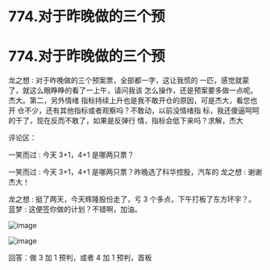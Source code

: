 # 774.对于昨晚做的三个预

# 774.对于昨晚做的三个预

龙之想 : 对于昨晚做的三个预案票，全部都一字，这让我慌的 一匹，感觉就蒙了，就这么眼睁睁的看了一上午，请问我该 怎么操作，还是预案要多做一点呢。杰大。第二，另外情绪 指标持续上升也是我不敢开仓的原因，可是杰大，看您也开 仓不少，还有其他指标或者观察吗？不敢动，以前没情绪指 标，我还傻逼呵呵的干了，现在反而不敢了，如果是反弹行 情，指标会低下来吗？求解，杰大

评论区：

一笑而过 : 今天 3+1，4+1 是哪两只票？

一笑而过 : 今天 3+1，4+1 是哪两只票？昨晚选了科华控股，汽车的 龙之想 : 谢谢杰大！

龙之想 : 挺了两天，今天辉隆股份走了，亏 3 个多点，下午打板了东方环宇？。 蓝梦 : 这便签你做的计划？不错啊，加油。

![image](img/Image_264.png)

![image](img/Image_265.png)

回答：做 3 加 1 预判，或者 4 加 1 预判，首板